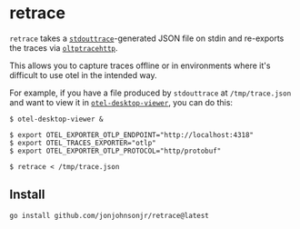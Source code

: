 # retrace

`retrace` takes a [`stdouttrace`](https://pkg.go.dev/go.opentelemetry.io/otel/exporters/stdout/stdouttrace)-generated JSON file on stdin and re-exports the traces via [`oltptracehttp`](https://pkg.go.dev/go.opentelemetry.io/otel/exporters/otlp/otlptrace/otlptracehttp).

This allows you to capture traces offline or in environments where it's difficult to use otel in the intended way.

For example, if you have a file produced by `stdouttrace` at `/tmp/trace.json` and want to view it in [`otel-desktop-viewer`](https://github.com/CtrlSpice/otel-desktop-viewer), you can do this:

```console
$ otel-desktop-viewer &

$ export OTEL_EXPORTER_OTLP_ENDPOINT="http://localhost:4318"
$ export OTEL_TRACES_EXPORTER="otlp"
$ export OTEL_EXPORTER_OTLP_PROTOCOL="http/protobuf"

$ retrace < /tmp/trace.json
```

## Install

```console
go install github.com/jonjohnsonjr/retrace@latest
```
